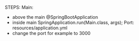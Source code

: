 STEPS: 
Main:
- above the main @SpringBootApplication 
- inside main SpringApplication.run(Main.class, args);
Port: 
resources/application.yml 
- change the port for example to 3000